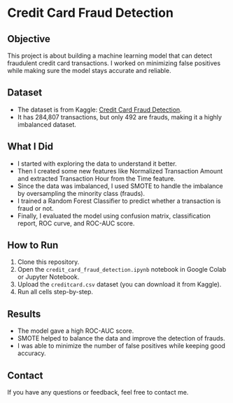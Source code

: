# Credit Card Fraud Detection

## Objective
This project is about building a machine learning model that can detect fraudulent credit card transactions. I worked on minimizing false positives while making sure the model stays accurate and reliable.

## Dataset
- The dataset is from Kaggle: [Credit Card Fraud Detection](https://www.kaggle.com/datasets/mlg-ulb/creditcardfraud).
- It has 284,807 transactions, but only 492 are frauds, making it a highly imbalanced dataset.

## What I Did
- I started with exploring the data to understand it better.
- Then I created some new features like Normalized Transaction Amount and extracted Transaction Hour from the Time feature.
- Since the data was imbalanced, I used SMOTE to handle the imbalance by oversampling the minority class (frauds).
- I trained a Random Forest Classifier to predict whether a transaction is fraud or not.
- Finally, I evaluated the model using confusion matrix, classification report, ROC curve, and ROC-AUC score.

## How to Run
1. Clone this repository.
2. Open the `credit_card_fraud_detection.ipynb` notebook in Google Colab or Jupyter Notebook.
3. Upload the `creditcard.csv` dataset (you can download it from Kaggle).
4. Run all cells step-by-step.

## Results
- The model gave a high ROC-AUC score.
- SMOTE helped to balance the data and improve the detection of frauds.
- I was able to minimize the number of false positives while keeping good accuracy.

## Contact
If you have any questions or feedback, feel free to contact me.
